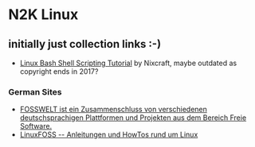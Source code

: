 # N2K Linux

## initially just collection links :-)

- [Linux Bash Shell Scripting Tutorial](https://bash.cyberciti.biz/guide/Main_Page) by Nixcraft, maybe outdated as copyright ends in 2017?
### German Sites
- [FOSSWELT ist ein Zusammenschluss von verschiedenen deutschsprachigen Plattformen und Projekten aus dem Bereich Freie Software.](https://fosswelt.org/)
- [LinuxFOSS -- Anleitungen und HowTos rund um Linux](https://linuxfoss.de/)

